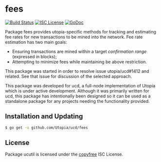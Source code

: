 fees
=======


[![Build Status](https://img.shields.io/travis/Utopia/ucd.svg)](https://travis-ci.org/Utopia/ucd)
[![ISC License](https://img.shields.io/badge/license-ISC-blue.svg)](http://copyfree.org)
[![GoDoc](https://img.shields.io/badge/godoc-reference-blue.svg)](https://godoc.org/github.com/Utopia/ucd/fees)

Package fees provides utopia-specific methods for tracking and estimating fee
rates for new transactions to be mined into the network. Fee rate estimation has
two main goals:

- Ensuring transactions are mined within a target _confirmation range_
  (expressed in blocks);
- Attempting to minimize fees while maintaining be above restriction.

This package was started in order to resolve issue utopia/ucd#1412 and related.
See that issue for discussion of the selected approach.

This package was developed for ucd, a full-node implementation of Utopia which
is under active development.  Although it was primarily written for
ucd, this package has intentionally been designed so it can be used as a
standalone package for any projects needing the functionality provided.

## Installation and Updating

```bash
$ go get -u github.com/Utopia/ucd/fees
```

## License

Package ucutil is licensed under the [copyfree](http://copyfree.org) ISC
License.
